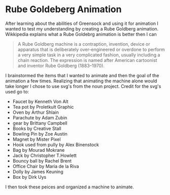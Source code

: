 # Rube Goldeberg Animation
After learning about the abilities of Greensock and using it for animation I wanted to test my understanding by creating a Rube Goldberg animation. Wikkipedia explains what a Rube Goldebrg animation is better then I can
>A Rube Goldberg machine is a contraption, invention, device or apparatus that is deliberately over-engineered or overdone to perform a very simple task in a very complicated fashion, usually including a chain reaction. The expression is named after American cartoonist and inventor Rube Goldberg (1883–1970).

I brainstormed the items that I wanted to animate and then the goal of the animation a few times. Realizing that animating the machine alone would take longer I chose to use svg's from the noun project. Credit for the svg's used go to:
 - Faucet by Kenneth Von Alt
 - Tea pot by Proletkult Graphic
 - Oven by Arthur Shlain
 - Parachute by Adam Zubin
 - gear by Brittany Campbell
 - Books by Creative Stall
 - Bowling Pin by Zoe Austin
 - Magnet by Mister Pixel
 - Hook used from pully by Alex Binenstock
 - Bag by Mourad Mokrane
 - Jack by Christopher T.Howlett
 - Bouncy ball by Rachel Brent
 - Office Chair by Maria de la Riva
 - Dolly by James Keuning
 - Box by Dirk Uys

I then took these peices and organized a machine to animate.

